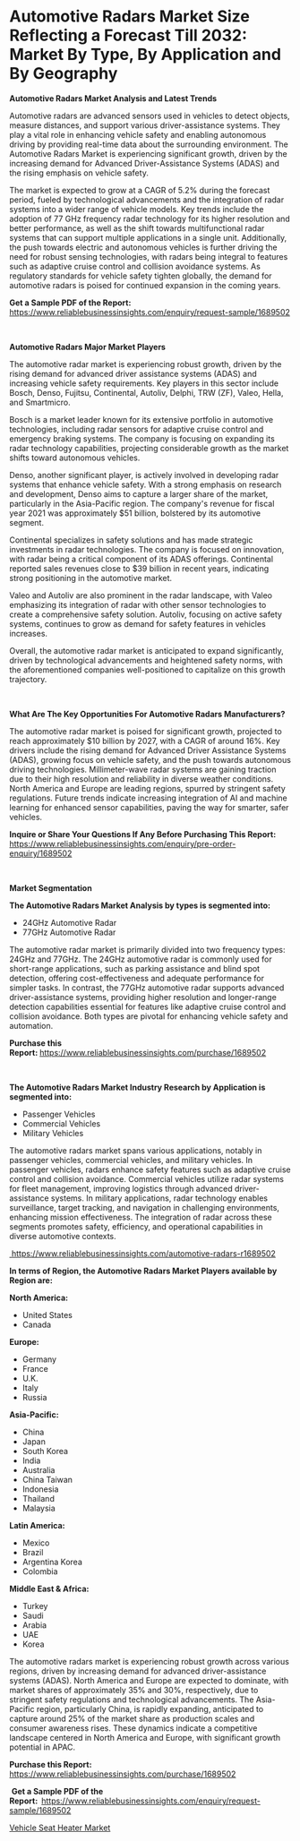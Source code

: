 <p><h1>Automotive Radars Market Size Reflecting a Forecast Till 2032: Market By Type, By Application and By Geography</h1></p><p><strong>Automotive Radars Market Analysis and Latest Trends</strong></p>
<p><p>Automotive radars are advanced sensors used in vehicles to detect objects, measure distances, and support various driver-assistance systems. They play a vital role in enhancing vehicle safety and enabling autonomous driving by providing real-time data about the surrounding environment. The Automotive Radars Market is experiencing significant growth, driven by the increasing demand for Advanced Driver-Assistance Systems (ADAS) and the rising emphasis on vehicle safety.</p><p>The market is expected to grow at a CAGR of 5.2% during the forecast period, fueled by technological advancements and the integration of radar systems into a wider range of vehicle models. Key trends include the adoption of 77 GHz frequency radar technology for its higher resolution and better performance, as well as the shift towards multifunctional radar systems that can support multiple applications in a single unit. Additionally, the push towards electric and autonomous vehicles is further driving the need for robust sensing technologies, with radars being integral to features such as adaptive cruise control and collision avoidance systems. As regulatory standards for vehicle safety tighten globally, the demand for automotive radars is poised for continued expansion in the coming years.</p></p>
<p><strong>Get a Sample PDF of the Report:&nbsp;</strong> <a href="https://www.reliablebusinessinsights.com/enquiry/request-sample/1689502?utm_campaign=3032&utm_medium=2&utm_source=Github&utm_content=ia&utm_term=30032025&utm_id=automotive-radars">https://www.reliablebusinessinsights.com/enquiry/request-sample/1689502</a></p>
<p>&nbsp;</p>
<p><strong>Automotive Radars Major Market Players</strong></p>
<p><p>The automotive radar market is experiencing robust growth, driven by the rising demand for advanced driver assistance systems (ADAS) and increasing vehicle safety requirements. Key players in this sector include Bosch, Denso, Fujitsu, Continental, Autoliv, Delphi, TRW (ZF), Valeo, Hella, and Smartmicro.</p><p>Bosch is a market leader known for its extensive portfolio in automotive technologies, including radar sensors for adaptive cruise control and emergency braking systems. The company is focusing on expanding its radar technology capabilities, projecting considerable growth as the market shifts toward autonomous vehicles.</p><p>Denso, another significant player, is actively involved in developing radar systems that enhance vehicle safety. With a strong emphasis on research and development, Denso aims to capture a larger share of the market, particularly in the Asia-Pacific region. The company's revenue for fiscal year 2021 was approximately $51 billion, bolstered by its automotive segment.</p><p>Continental specializes in safety solutions and has made strategic investments in radar technologies. The company is focused on innovation, with radar being a critical component of its ADAS offerings. Continental reported sales revenues close to $39 billion in recent years, indicating strong positioning in the automotive market.</p><p>Valeo and Autoliv are also prominent in the radar landscape, with Valeo emphasizing its integration of radar with other sensor technologies to create a comprehensive safety solution. Autoliv, focusing on active safety systems, continues to grow as demand for safety features in vehicles increases.</p><p>Overall, the automotive radar market is anticipated to expand significantly, driven by technological advancements and heightened safety norms, with the aforementioned companies well-positioned to capitalize on this growth trajectory.</p></p>
<p>&nbsp;</p>
<p><strong>What Are The Key Opportunities For Automotive Radars Manufacturers?</strong></p>
<p><p>The automotive radar market is poised for significant growth, projected to reach approximately $10 billion by 2027, with a CAGR of around 16%. Key drivers include the rising demand for Advanced Driver Assistance Systems (ADAS), growing focus on vehicle safety, and the push towards autonomous driving technologies. Millimeter-wave radar systems are gaining traction due to their high resolution and reliability in diverse weather conditions. North America and Europe are leading regions, spurred by stringent safety regulations. Future trends indicate increasing integration of AI and machine learning for enhanced sensor capabilities, paving the way for smarter, safer vehicles.</p></p>
<p><strong>Inquire or Share Your Questions If Any Before Purchasing This Report:</strong> <a href="https://www.reliablebusinessinsights.com/enquiry/pre-order-enquiry/1689502?utm_campaign=3032&utm_medium=2&utm_source=Github&utm_content=ia&utm_term=30032025&utm_id=automotive-radars">https://www.reliablebusinessinsights.com/enquiry/pre-order-enquiry/1689502</a></p>
<p>&nbsp;</p>
<p><strong>Market Segmentation</strong></p>
<p><strong>The Automotive Radars Market Analysis by types is segmented into:</strong></p>
<p><ul><li>24GHz Automotive Radar</li><li>77GHz Automotive Radar</li></ul></p>
<p><p>The automotive radar market is primarily divided into two frequency types: 24GHz and 77GHz. The 24GHz automotive radar is commonly used for short-range applications, such as parking assistance and blind spot detection, offering cost-effectiveness and adequate performance for simpler tasks. In contrast, the 77GHz automotive radar supports advanced driver-assistance systems, providing higher resolution and longer-range detection capabilities essential for features like adaptive cruise control and collision avoidance. Both types are pivotal for enhancing vehicle safety and automation.</p></p>
<p><strong>Purchase this Report:&nbsp;</strong><a href="https://www.reliablebusinessinsights.com/purchase/1689502?utm_campaign=3032&utm_medium=2&utm_source=Github&utm_content=ia&utm_term=30032025&utm_id=automotive-radars">https://www.reliablebusinessinsights.com/purchase/1689502</a></p>
<p>&nbsp;</p>
<p><strong>The Automotive Radars Market Industry Research by Application is segmented into:</strong></p>
<p><ul><li>Passenger Vehicles</li><li>Commercial Vehicles</li><li>Military Vehicles</li></ul></p>
<p><p>The automotive radars market spans various applications, notably in passenger vehicles, commercial vehicles, and military vehicles. In passenger vehicles, radars enhance safety features such as adaptive cruise control and collision avoidance. Commercial vehicles utilize radar systems for fleet management, improving logistics through advanced driver-assistance systems. In military applications, radar technology enables surveillance, target tracking, and navigation in challenging environments, enhancing mission effectiveness. The integration of radar across these segments promotes safety, efficiency, and operational capabilities in diverse automotive contexts.</p></p>
<p><a href="https://www.reliablebusinessinsights.com/automotive-radars-r1689502?utm_campaign=3032&utm_medium=2&utm_source=Github&utm_content=ia&utm_term=30032025&utm_id=automotive-radars">&nbsp;https://www.reliablebusinessinsights.com/automotive-radars-r1689502</a></p>
<p><strong>In terms of Region, the Automotive Radars Market Players available by Region are:</strong></p>
<p>
    <p> <strong> North America: </strong>
        <ul>
            <li>United States</li>
            <li>Canada</li>
        </ul>
        </p> 
    <p> <strong> Europe: </strong>
        <ul>
            <li>Germany</li>
            <li>France</li>
            <li>U.K.</li>
            <li>Italy</li>
            <li>Russia</li>
        </ul>
        </p> 
    <p> <strong> Asia-Pacific: </strong>
        <ul>
            <li>China</li>
            <li>Japan</li>
            <li>South Korea</li>
            <li>India</li>
            <li>Australia</li>
            <li>China Taiwan</li>
            <li>Indonesia</li>
            <li>Thailand</li>
            <li>Malaysia</li>
        </ul>
        </p> 
    <p> <strong> Latin America: </strong>
        <ul>
            <li>Mexico</li>
            <li>Brazil</li>
            <li>Argentina Korea</li>
            <li>Colombia</li>
        </ul>
        </p> 
    <p> <strong> Middle East & Africa: </strong>
        <ul>
            <li>Turkey</li>
            <li>Saudi</li>
            <li>Arabia</li>
            <li>UAE</li>
            <li>Korea</li>
        </ul>
    </p>
    </p>
<p><p>The automotive radars market is experiencing robust growth across various regions, driven by increasing demand for advanced driver-assistance systems (ADAS). North America and Europe are expected to dominate, with market shares of approximately 35% and 30%, respectively, due to stringent safety regulations and technological advancements. The Asia-Pacific region, particularly China, is rapidly expanding, anticipated to capture around 25% of the market share as production scales and consumer awareness rises. These dynamics indicate a competitive landscape centered in North America and Europe, with significant growth potential in APAC.</p></p>
<p><strong>Purchase this Report: </strong><a href="https://www.reliablebusinessinsights.com/purchase/1689502?utm_campaign=3032&utm_medium=2&utm_source=Github&utm_content=ia&utm_term=30032025&utm_id=automotive-radars">https://www.reliablebusinessinsights.com/purchase/1689502</a></p>
<p>&nbsp;<strong>Get a Sample PDF of the Report:&nbsp;&nbsp;</strong><a href="https://www.reliablebusinessinsights.com/enquiry/request-sample/1689502?utm_campaign=3032&utm_medium=2&utm_source=Github&utm_content=ia&utm_term=30032025&utm_id=automotive-radars">https://www.reliablebusinessinsights.com/enquiry/request-sample/1689502</a></p>
<p><strong></strong></p>
<p><p><a href="https://github.com/rosalinebhakta48/Market-Research-Report-List-1/blob/main/vehicle-seat-heater-market.md?utm_campaign=3032&utm_medium=2&utm_source=Github&utm_content=ia&utm_term=30032025&utm_id=automotive-radars">Vehicle Seat Heater Market</a></p></p>